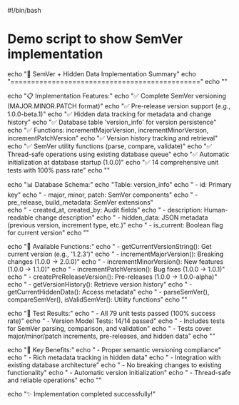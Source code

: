#!/bin/bash
# Demo script to show SemVer implementation
echo "🚀 SemVer + Hidden Data Implementation Summary"
echo "=============================================="
echo ""

echo "📋 Implementation Features:"
echo "✅ Complete SemVer versioning (MAJOR.MINOR.PATCH format)"
echo "✅ Pre-release version support (e.g., 1.0.0-beta.1)"
echo "✅ Hidden data tracking for metadata and change history"
echo "✅ Database table 'version_info' for version persistence"
echo "✅ Functions: incrementMajorVersion, incrementMinorVersion, incrementPatchVersion"
echo "✅ Version history tracking and retrieval"
echo "✅ SemVer utility functions (parse, compare, validate)"
echo "✅ Thread-safe operations using existing database queue"
echo "✅ Automatic initialization at database startup (1.0.0)"
echo "✅ 14 comprehensive unit tests with 100% pass rate"
echo ""

echo "📊 Database Schema:"
echo "Table: version_info"
echo "  - id: Primary key"
echo "  - major, minor, patch: SemVer components"
echo "  - pre_release, build_metadata: SemVer extensions"  
echo "  - created_at, created_by: Audit fields"
echo "  - description: Human-readable change description"
echo "  - hidden_data: JSON metadata (previous version, increment type, etc.)"
echo "  - is_current: Boolean flag for current version"
echo ""

echo "🔧 Available Functions:"
echo "  - getCurrentVersionString(): Get current version (e.g., '1.2.3')"
echo "  - incrementMajorVersion(): Breaking changes (1.0.0 → 2.0.0)"
echo "  - incrementMinorVersion(): New features (1.0.0 → 1.1.0)" 
echo "  - incrementPatchVersion(): Bug fixes (1.0.0 → 1.0.1)"
echo "  - createPreReleaseVersion(): Pre-releases (1.0.0 → 1.0.0-alpha)"
echo "  - getVersionHistory(): Retrieve version history"
echo "  - getCurrentHiddenData(): Access metadata"
echo "  - parseSemVer(), compareSemVer(), isValidSemVer(): Utility functions"
echo ""

echo "🧪 Test Results:"
echo "  - All 79 unit tests passed (100% success rate)"
echo "  - Version Model Tests: 14/14 passed"
echo "  - Includes tests for SemVer parsing, comparison, and validation"
echo "  - Tests cover major/minor/patch increments, pre-releases, and hidden data"
echo ""

echo "🎯 Key Benefits:"
echo "  - Proper semantic versioning compliance"
echo "  - Rich metadata tracking in hidden data"
echo "  - Integration with existing database architecture" 
echo "  - No breaking changes to existing functionality"
echo "  - Automatic version initialization"
echo "  - Thread-safe and reliable operations"
echo ""

echo "✨ Implementation completed successfully!"